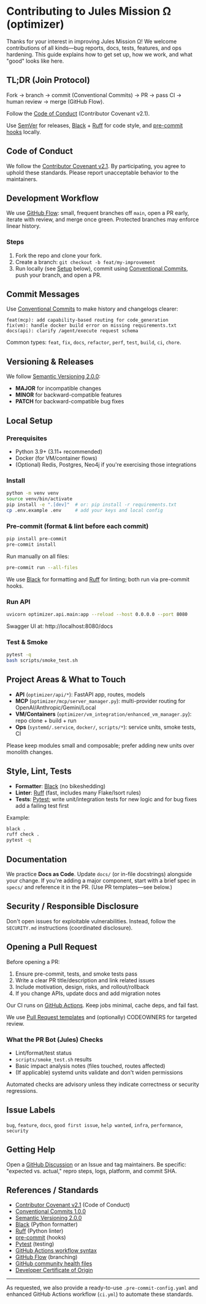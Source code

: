 # Contributing to Jules Mission Ω (optimizer)

Thanks for your interest in improving Jules Mission Ω! We welcome contributions of all kinds—bug reports, docs, tests, features, and ops hardening. This guide explains how to get set up, how we work, and what "good" looks like here.

## TL;DR (Join Protocol)

Fork → branch → commit (Conventional Commits) → PR → pass CI → human review → merge (GitHub Flow).

Follow the [Code of Conduct](#code-of-conduct) (Contributor Covenant v2.1).

Use [SemVer](#versioning--releases) for releases, [Black](#style-lint-tests) + [Ruff](#style-lint-tests) for code style, and [pre-commit hooks](#pre-commit-format--lint-before-each-commit) locally.

## Code of Conduct

We follow the [Contributor Covenant v2.1](https://www.contributor-covenant.org/version/2/1/code_of_conduct/). By participating, you agree to uphold these standards. Please report unacceptable behavior to the maintainers.

## Development Workflow

We use [GitHub Flow](https://docs.github.com/en/get-started/quickstart/github-flow): small, frequent branches off `main`, open a PR early, iterate with review, and merge once green. Protected branches may enforce linear history.

### Steps

1. Fork the repo and clone your fork.
2. Create a branch: `git checkout -b feat/my-improvement`
3. Run locally (see [Setup](#local-setup) below), commit using [Conventional Commits](#commit-messages), push your branch, and open a PR.

## Commit Messages

Use [Conventional Commits](https://www.conventionalcommits.org/en/v1.0.0/) to make history and changelogs clearer:

```
feat(mcp): add capability-based routing for code_generation
fix(vm): handle docker build error on missing requirements.txt
docs(api): clarify /agent/execute request schema
```

Common types: `feat`, `fix`, `docs`, `refactor`, `perf`, `test`, `build`, `ci`, `chore`.

## Versioning & Releases

We follow [Semantic Versioning 2.0.0](https://semver.org/spec/v2.0.0.html):

- **MAJOR** for incompatible changes
- **MINOR** for backward-compatible features
- **PATCH** for backward-compatible bug fixes

## Local Setup

### Prerequisites

- Python 3.9+ (3.11+ recommended)
- Docker (for VM/container flows)
- (Optional) Redis, Postgres, Neo4j if you're exercising those integrations

### Install

```bash
python -m venv venv
source venv/bin/activate
pip install -e ".[dev]"  # or: pip install -r requirements.txt
cp .env.example .env     # add your keys and local config
```

### Pre-commit (format & lint before each commit)

```bash
pip install pre-commit
pre-commit install
```

Run manually on all files:
```bash
pre-commit run --all-files
```

We use [Black](https://black.readthedocs.io/en/stable/) for formatting and [Ruff](https://docs.astral.sh/ruff/) for linting; both run via pre-commit hooks.

### Run API

```bash
uvicorn optimizer.api.main:app --reload --host 0.0.0.0 --port 8080
```

Swagger UI at: http://localhost:8080/docs

### Test & Smoke

```bash
pytest -q
bash scripts/smoke_test.sh
```

## Project Areas & What to Touch

- **API** (`optimizer/api/*`): FastAPI app, routes, models
- **MCP** (`optimizer/mcp/server_manager.py`): multi-provider routing for OpenAI/Anthropic/Gemini/Local
- **VM/Containers** (`optimizer/vm_integration/enhanced_vm_manager.py`): repo clone + build + run
- **Ops** (`systemd/.service`, `docker/`, `scripts/*`): service units, smoke tests, CI

Please keep modules small and composable; prefer adding new units over monolith changes.

## Style, Lint, Tests

- **Formatter**: [Black](https://black.readthedocs.io/en/stable/) (no bikeshedding)
- **Linter**: [Ruff](https://docs.astral.sh/ruff/) (fast, includes many Flake/Isort rules)
- **Tests**: [Pytest](https://docs.pytest.org/); write unit/integration tests for new logic and for bug fixes add a failing test first

Example:
```bash
black .
ruff check .
pytest -q
```

## Documentation

We practice **Docs as Code**. Update `docs/` (or in-file docstrings) alongside your change. If you're adding a major component, start with a brief spec in `specs/` and reference it in the PR. (Use PR templates—see below.)

## Security / Responsible Disclosure

Don't open issues for exploitable vulnerabilities. Instead, follow the `SECURITY.md` instructions (coordinated disclosure).

## Opening a Pull Request

Before opening a PR:

1. Ensure pre-commit, tests, and smoke tests pass
2. Write a clear PR title/description and link related issues
3. Include motivation, design, risks, and rollout/rollback
4. If you change APIs, update docs and add migration notes

Our CI runs on [GitHub Actions](https://docs.github.com/en/actions). Keep jobs minimal, cache deps, and fail fast.

We use [Pull Request templates](https://docs.github.com/en/communities/using-templates-to-encourage-useful-issues-and-pull-requests/creating-a-pull-request-template-for-your-repository) and (optionally) CODEOWNERS for targeted review.

### What the PR Bot (Jules) Checks

- Lint/format/test status
- `scripts/smoke_test.sh` results
- Basic impact analysis notes (files touched, routes affected)
- (If applicable) systemd units validate and don't widen permissions

Automated checks are advisory unless they indicate correctness or security regressions.

## Issue Labels

`bug`, `feature`, `docs`, `good first issue`, `help wanted`, `infra`, `performance`, `security`

## Getting Help

Open a [GitHub Discussion](https://docs.github.com/en/discussions) or an Issue and tag maintainers. Be specific: "expected vs. actual," repro steps, logs, platform, and commit SHA.

## References / Standards

- [Contributor Covenant v2.1](https://www.contributor-covenant.org/version/2/1/code_of_conduct/) (Code of Conduct)
- [Conventional Commits 1.0.0](https://www.conventionalcommits.org/en/v1.0.0/)
- [Semantic Versioning 2.0.0](https://semver.org/spec/v2.0.0.html)
- [Black](https://black.readthedocs.io/en/stable/) (Python formatter)
- [Ruff](https://docs.astral.sh/ruff/) (Python linter)
- [pre-commit](https://pre-commit.com/) (hooks)
- [Pytest](https://docs.pytest.org/) (testing)
- [GitHub Actions workflow syntax](https://docs.github.com/en/actions/using-workflows/workflow-syntax-for-github-actions)
- [GitHub Flow](https://docs.github.com/en/get-started/quickstart/github-flow) (branching)
- [GitHub community health files](https://docs.github.com/en/communities/setting-up-your-project-for-healthy-contributions/creating-a-default-community-health-file)
- [Developer Certificate of Origin](https://developercertificate.org/)

---

As requested, we also provide a ready-to-use `.pre-commit-config.yaml` and enhanced GitHub Actions workflow (`ci.yml`) to automate these standards.
